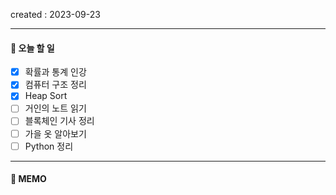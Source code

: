 created : 2023-09-23

---
#### 📃 오늘 할 일

- [x] 확률과 통계 인강
- [x] 컴퓨터 구조 정리
- [x] Heap Sort
- [ ] 거인의 노트 읽기
- [ ] 블록체인 기사 정리
- [ ] 가을 옷 알아보기
- [ ] Python 정리

---
#### 📒 MEMO
